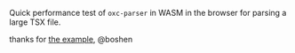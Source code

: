 Quick performance test of `oxc-parser` in WASM in the browser for parsing a large TSX file.

thanks for [the example](https://stackblitz.com/edit/oxc-parser), @boshen
